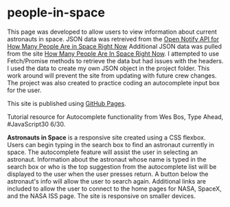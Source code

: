 # people-in-space
This page was developed to allow users to view information about current astronauts in space. JSON data was retreived from the [Open Notify API for How Many People Are in Space Right Now](http://open-notify.org/Open-Notify-API/People-In-Space/) Additional JSON data was pulled from the site [How Many People Are In Space Right Now](https://www.howmanypeopleareinspacerightnow.com/). I attempted to use Fetch/Promise methods to retrieve the data but had issues with the headers. I used the data to create my own JSON object in the project folder. This work around will prevent the site from updating with future crew changes. The project was also created to practice coding an autocomplete input box for the user. 

This site is published using [GitHub Pages](https://ginabethrussell.github.io/people-in-space/).

Tutorial resource for Autocomplete functionality from Wes Bos, Type Ahead, #JavaScript30 6/30.


**Astronauts in Space** is a responsive site created using a CSS flexbox. Users can begin typing in the search box to find an astronaut currently in space. The autocomplete feature will assist the user in selecting an astronaut. Information about the astronaut whose name is typed in the search box or who is the top suggestion from the autocomplete list will be displayed to the user when the user presses return. A button below the astronaut's info will allow the user to search again. Additional links are included to allow the user to connect to the home pages for NASA, SpaceX, and the NASA ISS page. The site is responsive on smaller devices. 